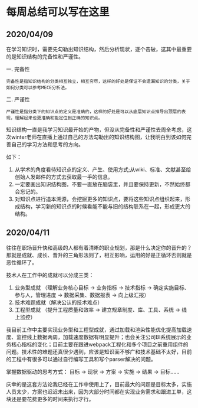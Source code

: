 # 每周总结可以写在这里

## 2020/04/09 

在学习知识时，需要先勾勒出知识结构，然后分析现状，逐个击破，这其中最重要的是知识结构的完备性和严谨性。

一. 完备性
    
    完备性是指知识结构的分类相互独立，相互穷尽，这样的好处是保证不会遗漏知识的分类，关于如何分类可以参考MECE分析法。

二. 严谨性

    严谨性是指分类下的知识点的定义是准确的，这样的好处是可以从底层知识点推导出顶层的表现，理解起来也更准确和能定位到正确的知识点。

知识结构一直是我学习知识最开始的产物，但没从完备性和严谨性去周全考虑，这次winter老师在直播上通过自己的方法勾勒出的知识结构图，让我明白到该如何完善自己的学习方法和思考的方向。

如下：
1. 从学术的角度看待知识点的定义、产生、使用方式;从wiki、标准、文献甚至给创始人发邮件的方式去获取最一手的信息。
2. 一定要画出知识结构图，不要一直放在脑袋里，并且要保持更新，不然始终都会忘记的。
3. 对知识点进行追本溯源，会挖掘更多的知识点，要将这些知识点组织起来，形成结构，学习新的知识点的时候看能不能与旧的结构联系在一起，形成更大的结构。

## 2020/04/11

往往在职场晋升快和高级的人都有着清晰的职业规划，那是什么决定你的晋升的？那就是成就、成长、晋升的三角形法则了，相互影响，运用的好是正循环否则就是恶性循环了。

技术人在工作中的成就可以分成三类：
1. 业务型成就 （理解业务核心目标 -> 业务指标 -> 技术指标 -> 确定实施目标、参与人，管理进度 -> 数据采集、数据报表 -> 向上级汇报）
2. 技术难题成就（解决公认的技术难点）
3. 工程型成就 （提升工程质量和效率 -> 建立规章制度、库、工具、系统 -> 线上监控）

我目前工作中主要实现业务型和工程型成就，通过加载和渲染性能优化提高加载速度、监控线上数据两周，加载速度数据有明显提升；也会关注公司BI系统展示的业务核心指标的变化；目前主要在跟进webpack工程化和多个项目之前重用组件的问题。技术性的难题还真很少遇到，应该是知识面不够广和技术基础不太好，目前的工程中有很多可以通过自行编写工具和写个parser解决的问题。

掌握数据驱动的思考方式： 目标 -> 现状 -> 方案 -> 实施 -> 结果 -> 目标......

庆幸的是这套方法论我已经在工作中使用上了，目前最大的问题是目标太多，实施人员太少，方案也迟迟未出来，因为大部分时间都在实现业务需求和跟进工单，这块还是要花费更多的时间来执行才行。

